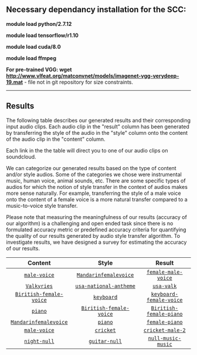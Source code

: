 ## Necessary dependancy installation for the SCC:

**module load python/2.7.12**

**module load tensorflow/r1.10**

**module load cuda/8.0**

**module load ffmpeg**

**For pre-trained VGG: wget http://www.vlfeat.org/matconvnet/models/imagenet-vgg-verydeep-19.mat** - file not in git repository for size constraints.

----------------------------------------------------------------------------------------------------------------------------
## Results

The following table describes our generated results and their corresponding input audio clips. Each audio clip in the "result" column has been generated by transferring the style of the audio in the "style" column onto the content of the audio clip in the "content" column. 

Each link in the the table will direct you to one of our audio clips on soundcloud.

We can categorize our generated results based on the type of content and/or style audios. Some of the categories we chose were instrumental music, human voice, animal sounds, etc. There are some specific types of audios for which the notion of style transfer in the context of audios makes more sense naturally. For example, transferring the style of a male voice onto the content of a female voice is a more natural transfer compared to a music-to-voice style transfer.

Please note that measuring the meaningfulness of our results (accuracy of our algorithm) is a challenging and open ended task since there is no formulated accuracy metric or predefined accuracy criteria for quantifying the quality of our results generated by audio style transfer algorithm. To investigate results, we have designed a survey for estimating the accuracy of our results.
 

| **Content**  | **Style** | **Result** |
| :---:      |     :---:   |   :---:   |        
| [`male-voice`](https://soundcloud.com/arezoo-sadeghi-923021116/malevoice)   | [`Mandarinfemalevoice`](https://soundcloud.com/arezoo-sadeghi-923021116/mandarinfemalevoice)  | [`female-male-voice`](https://soundcloud.com/arezoo-sadeghi-923021116/result-piano-female-2) | 
| [`Valkyries`](https://soundcloud.com/arezoo-sadeghi-923021116/valkyries) | [`usa-national-antheme`](https://soundcloud.com/arezoo-sadeghi-923021116/national-anthem-of-the-united-states-1) | [`usa-valk`](https://soundcloud.com/arezoo-sadeghi-923021116/result-usa-valk-3) |
| [`Biritish-female-voice`](https://soundcloud.com/arezoo-sadeghi-923021116/04a-1)  | [`keyboard`](https://soundcloud.com/arezoo-sadeghi-923021116/keyboard) | [`keyboard-female-voice`](https://soundcloud.com/arezoo-sadeghi-923021116/result-keyb-female-3) |
| [`piano`](https://soundcloud.com/arezoo-sadeghi-923021116/piano-song)  | [`Biritish-female-voice`](https://soundcloud.com/arezoo-sadeghi-923021116/04a-1)  | [`Biritish-female-piano`](https://soundcloud.com/arezoo-sadeghi-923021116/result-female-piano-2) |
| [`Mandarinfemalevoice`](https://soundcloud.com/arezoo-sadeghi-923021116/mandarinfemalevoice)   | [`piano`](https://soundcloud.com/arezoo-sadeghi-923021116/piano-song) | [`female-piano`](https://soundcloud.com/arezoo-sadeghi-923021116/result-piano-female-2) |
| [`male-voice`](https://soundcloud.com/arezoo-sadeghi-923021116/malevoice) | [`cricket`](https://soundcloud.com/nibbly-gobblins/nibbly-goblins-test-track-for) | [`cricket-male-2`](https://soundcloud.com/arezoo-sadeghi-923021116/result-cricket-male-2) |
| [`night-null`](https://soundcloud.com/arezoo-sadeghi-923021116/night-null)   | [`guitar-null`](https://soundcloud.com/arezoo-sadeghi-923021116/guitar-null) | [`null-music-music`](https://soundcloud.com/arezoo-sadeghi-923021116/result-null-music-music) |
